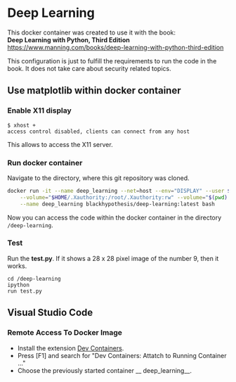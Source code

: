 # Deep Learning
This docker container was created to use it with the book: \
__Deep Learning with Python, Third Edition__ \
https://www.manning.com/books/deep-learning-with-python-third-edition

This configuration is just to fulfill the requirements to run the code in the book. It does not take care about security related topics.

## Use matplotlib within docker container
### Enable X11 display

```
$ xhost + 
access control disabled, clients can connect from any host
```
This allows to access the X11 server. 
### Run docker container
Navigate to the directory, where this git repository was cloned.
```bash
docker run -it --name deep_learning --net=host --env="DISPLAY" --user $(id -u):$(id -g) \
    --volume="$HOME/.Xauthority:/root/.Xauthority:rw" --volume="$(pwd):/deep-learning:rw" \
    --name deep_learning blackhypothesis/deep-learning:latest bash 
```
Now you can access the code within the docker container in the directory `/deep-learning`.

### Test 
Run the __test.py__. If it shows a 28 x 28 pixel image of the number 9, then it works.
```
cd /deep-learning
ipython
run test.py
```

## Visual Studio Code
### Remote Access To Docker Image
* Install the extension [Dev Containers](https://marketplace.visualstudio.com/items?itemName=ms-vscode-remote.remote-containers).
* Press [F1] and search for "Dev Containers: Attatch to Running Container ..."
* Choose the previously started container __  deep_learning__.

